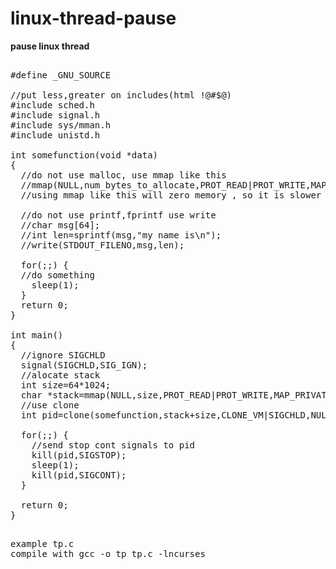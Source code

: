# linux-thread-pause
<b>pause linux thread</b>
<pre>

#define _GNU_SOURCE

//put less,greater on includes(html !@#$@)
#include sched.h
#include signal.h
#include sys/mman.h
#include unistd.h

int somefunction(void *data)
{
  //do not use malloc, use mmap like this
  //mmap(NULL,num_bytes_to_allocate,PROT_READ|PROT_WRITE,MAP_PRIVATE|MAP_ANONYMOUS,-1,0);
  //using mmap like this will zero memory , so it is slower then malloc
  
  //do not use printf,fprintf use write
  //char msg[64];
  //int len=sprintf(msg,"my name is\n");
  //write(STDOUT_FILENO,msg,len);
  
  for(;;) {
  //do something
    sleep(1);
  }
  return 0;
}

int main()
{
  //ignore SIGCHLD
  signal(SIGCHLD,SIG_IGN);
  //alocate stack
  int size=64*1024;
  char *stack=mmap(NULL,size,PROT_READ|PROT_WRITE,MAP_PRIVATE|MAP_ANONYMOUS,-1,0);
  //use clone
  int pid=clone(somefunction,stack+size,CLONE_VM|SIGCHLD,NULL);

  for(;;) {
    //send stop cont signals to pid
    kill(pid,SIGSTOP);
    sleep(1);
    kill(pid,SIGCONT);
  }

  return 0;
}

</pre>
<pre>
example tp.c
compile with gcc -o tp tp.c -lncurses
</pre>
